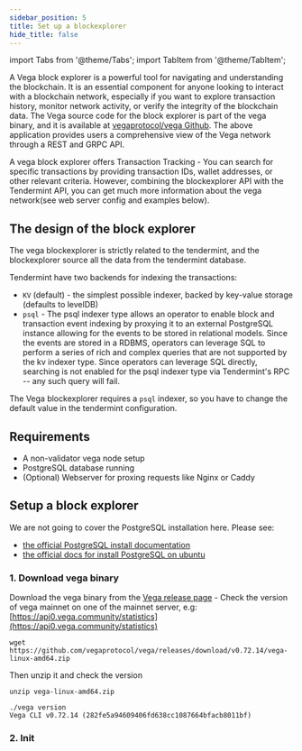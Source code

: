 ```yaml
---
sidebar_position: 5
title: Set up a blockexplorer
hide_title: false
---
```

import Tabs from '@theme/Tabs';
import TabItem from '@theme/TabItem';

A Vega block explorer is a powerful tool for navigating and understanding the blockchain. It is an essential component for anyone looking to interact with a blockchain network, especially if you want to explore transaction history, monitor network activity, or verify the integrity of the blockchain data. The Vega source code for the block explorer is part of the vega binary, and it is available at [vegaprotocol/vega Github](https://github.com/vegaprotocol/vega/tree/develop/blockexplorer).
The above application provides users a comprehensive view of the Vega network through a REST and GRPC API.

A vega block explorer offers Transaction Tracking - You can search for specific transactions by providing transaction IDs, wallet addresses, or other relevant criteria. 
However, combining the blockexplorer API with the Tendermint API, you can get much more information about the vega network(see web server config and examples below).

## The design of the block explorer

The vega blockexplorer is strictly related to the tendermint, and the blockexplorer source all the data from the tendermint database.

Tendermint have two backends for indexing the transactions:

- `KV` (default) - the simplest possible indexer, backed by key-value storage (defaults to levelDB)
- `psql` - The psql indexer type allows an operator to enable block and transaction event indexing by proxying it to an external PostgreSQL instance allowing for the events to be stored in relational models. Since the events are stored in a RDBMS, operators can leverage SQL to perform a series of rich and complex queries that are not supported by the kv indexer type. Since operators can leverage SQL directly, searching is not enabled for the psql indexer type via Tendermint's RPC -- any such query will fail.

The Vega blockexplorer requires a `psql` indexer, so you have to change the default value in the tendermint configuration.

## Requirements

- A non-validator vega node setup
- PostgreSQL database running
- (Optional) Webserver for proxing requests like Nginx or Caddy

## Setup a block explorer

We are not going to cover the PostgreSQL installation here. Please see:

- [the official PostgreSQL install documentation](https://www.postgresql.org/docs/current/tutorial-install.html)
- [the official docs for install PostgreSQL on ubuntu](https://www.postgresql.org/download/linux/ubuntu/)

### 1. Download vega binary

Download the vega binary from the [Vega release page](https://github.com/vegaprotocol/vega/releases) - Check the version of vega mainnet on one of the mainnet server, e.g: [https://api0.vega.community/statistics](https://api0.vega.community/statistics)

```shell
wget https://github.com/vegaprotocol/vega/releases/download/v0.72.14/vega-linux-amd64.zip
```

Then unzip it and check the version

```shell
unzip vega-linux-amd64.zip

./vega version
Vega CLI v0.72.14 (282fe5a94609406fd638cc1087664bfacb8011bf)
```

### 2. Init 